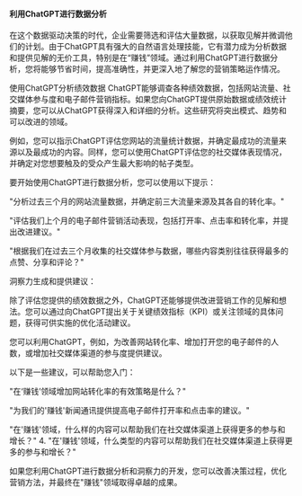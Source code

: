 #### 利用ChatGPT进行数据分析

在这个数据驱动决策的时代，企业需要筛选和评估大量数据，以获取见解并微调他们的计划。由于ChatGPT具有强大的自然语言处理技能，它有潜力成为分析数据和提供见解的无价工具，特别是在“赚钱”领域。通过利用ChatGPT进行数据分析，您将能够节省时间，提高准确性，并更深入地了解您的营销策略运作情况。

使用ChatGPT分析绩效数据 ChatGPT能够调查各种绩效数据，包括网站流量、社交媒体参与度和电子邮件营销指标。如果您向ChatGPT提供原始数据或绩效统计摘要，您可以从ChatGPT获得深入和详细的分析。这些研究将突出模式、趋势和可以改进的领域。

例如，您可以指示ChatGPT评估您网站的流量统计数据，并确定最成功的流量来源以及最成功的内容。同样，您可以使用ChatGPT评估您的社交媒体表现情况，并确定对您想要触及的受众产生最大影响的帖子类型。

要开始使用ChatGPT进行数据分析，您可以使用以下提示：

"分析过去三个月的网站流量数据，并确定前三大流量来源及其各自的转化率。"

"评估我们上个月的电子邮件营销活动表现，包括打开率、点击率和转化率，并提出改进建议。"

"根据我们在过去三个月收集的社交媒体参与数据，哪些内容类别往往获得最多的点赞、分享和评论？"

洞察力生成和提供建议：

除了评估您提供的绩效数据之外，ChatGPT还能够提供改进营销工作的见解和想法。您可以通过向ChatGPT提出关于关键绩效指标（KPI）或关注领域的具体问题，获得可供实施的优化活动建议。

您可以利用ChatGPT，例如，为改善网站转化率、增加打开您的电子邮件的人数，或增加社交媒体渠道的参与度提供建议。

以下是一些建议，可以帮助您入门：

"在‘赚钱’领域增加网站转化率的有效策略是什么？"

"为我们的'赚钱'新闻通讯提供提高电子邮件打开率和点击率的建议。"

"在'赚钱'领域，什么样的内容可以帮助我们在社交媒体渠道上获得更多的参与和增长？" 4\. "在'赚钱'领域，什么类型的内容可以帮助我们在社交媒体渠道上获得更多的参与和增长？"

如果您利用ChatGPT进行数据分析和洞察力的开发，您可以改善决策过程，优化营销方法，并最终在"赚钱"领域取得卓越的成果。
